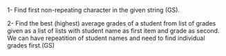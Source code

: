 1- Find first non-repeating character in the given string (GS).

2- Find the best (highest) average grades of a student from list of grades given as a list of lists with student name as first item and grade as second. We can have repeatition of student names and need to find individual grades first.(GS)
